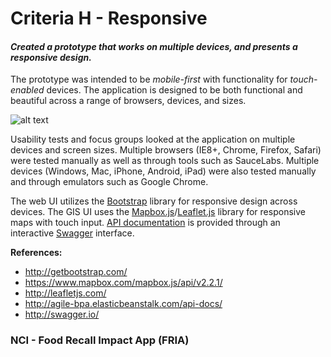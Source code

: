 # Criteria H - Responsive

#### _Created a prototype that works on multiple devices, and presents a responsive design._

The prototype was intended to be _mobile-first_ with functionality for _touch-enabled_ devices.  The application is designed to be both functional and beautiful across a range of browsers, devices, and sizes.

![alt text](https://raw.githubusercontent.com/nci-ats/agile-bpa/docs/attachments/Phone-Emulator.png "Phone Emulator")

Usability tests and focus groups looked at the application on multiple devices and screen sizes. Multiple browsers (IE8+, Chrome, Firefox, Safari) were tested manually as well as through tools such as SauceLabs.  Multiple devices (Windows, Mac, iPhone, Android, iPad) were also tested manually and through emulators such as Google Chrome.

The web UI utilizes the [Bootstrap](http://getbootstrap.com/) library for responsive design across devices.  The GIS UI uses the [Mapbox.js](https://www.mapbox.com/mapbox.js/api/v2.2.1/)/[Leaflet.js](http://leafletjs.com/) library for responsive maps with touch input.  [API documentation](http://agile-bpa.elasticbeanstalk.com/api-docs/) is provided through an interactive [Swagger](http://swagger.io/) interface.

**References:**
* http://getbootstrap.com/
* https://www.mapbox.com/mapbox.js/api/v2.2.1/
* http://leafletjs.com/
* http://agile-bpa.elasticbeanstalk.com/api-docs/
* http://swagger.io/

### NCI - Food Recall Impact App (FRIA)
